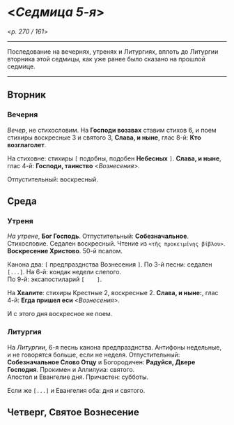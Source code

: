 
# <*Седмица 5-я*>

<*p. 270 / 161*>

---

Последование на вечернях, утренях и Литургиях, вплоть до Литургии вторника этой седмицы, 
как уже ранее было сказано на прошлой седмице. 

---

## Вторник

### Вечерня

*Вечер*, не стихословим. На **Господи воззвах** ставим стихов 6, и поем стихиры воскресные 3 
и святого 3, **Слава, и ныне**, глас 8-й: **Кто возглаголет**.  

На стиховне: стихиры `[` подобны, подобен **Небесных** `]`. **Слава, и ныне**, глас 4-й: 
**Господи, таинство** <*Вознесения*>.  

Отпустительный: воскресный. 

## Среда

### Утреня

*На утрене*, **Бог Господь**. Отпустительный: **Собезначальное**. 
Стихословие. Седален воскресный. Чтение из `<τῆς προκειμένης βίβλου>`. 
**Воскресение Христово**. 50-й псалом.  

Канона два: `[` предпразднства Вознесения `]`. 
По 3-й песни: седален `[...]`. 
На 6-й: кондак недели слепого.  
По 9-й: эксапостиларий `[    ]`.  

На **Хвалите**: стихиры Крестные 2, воскресные 2. **Слава, и ныне:**, глас 4-й: 
**Егда пришел еси** <*Вознесения*>.  

И с этого дня воскресное не поем. 

### Литургия

На *Литургии*, 6-я песнь канона предпразднства. Антифоны недельные, и не говорятся больше, 
если не неделя.
Отпустительный: **Собезначальное Слово Отцу** и Богородичен: **Радуйся, Двере Господня**. 
Прокимен и Аллилуиа: святого.   
Апостол и Евангелие дня. 
Причастен: субботы. 

Если же `[...]` и Евангелия оба: дня и святого.  

## Четверг, Святое Вознесение


